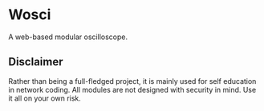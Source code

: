 # Wosci
A web-based modular oscilloscope.

## Disclaimer
Rather than being a full-fledged project, it is mainly used for self education 
in network coding.
All modules are not designed with security in mind. Use it all on your own 
risk.